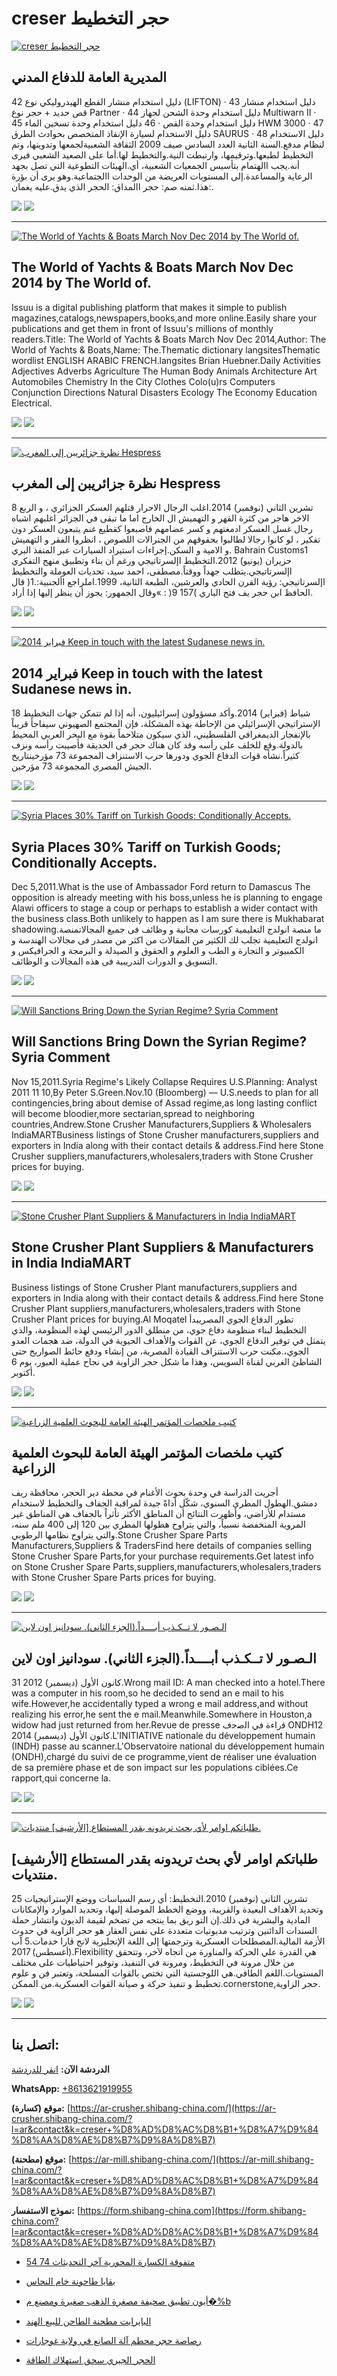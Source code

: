# creser حجر التخطيط

<a href="https://swt.shibang-china.com/?l=ar&img&k=creser+%D8%AD%D8%AC%D8%B1+%D8%A7%D9%84%D8%AA%D8%AE%D8%B7%D9%8A%D8%B7" target="_blank">![creser حجر التخطيط](http://static.shibang-china.com/all-800x300/1361.jpg)</a>

## المديرية العامة للدفاع المدني
42 دليل استخدام منشار القطع الهيدروليكي نوع (LIFTON) &middot; 43 دليل استخدام منشار قص حديد + حجر نوع Partner &middot; 44 دليل استخدام وحدة الشحن لجهاز Multiwarn II &middot; 45 دليل استخدام وحدة القص &middot; 46 دليل استخدام وحدة تسخين الماء HWM 3000 &middot; 47 دليل الاستخدام لسيارة الإنقاذ المتخصص بحوادث الطرق SAURUS &middot; 48 دليل الاستخدام لنظام مدفع.السنة الثانية العدد السادس صيف 2009 الثقافة الشعبيةلجمعها وتدوينها، وتم التخطيط لطبعها.وترقيمها، وارتبطت النية.والتخطيط لها.أما على الصعيد الشعبي فيرى أنه.يجب االهتمام بتأسيس الجمعيات الشعبية، أي.الهيئات التطوعية التي تصل بجهد الرعاية والمساعدة.إلى المستويات العريضة من الوحدات االجتماعية.وهو يرى أن بؤرة هذا.ثمنه صم: حجر االمداق: الحجر الذي يدق.عليه يغمان:.


<a href="https://whatsapp.shibangsoft.com/WhatsApp.php" target="_blank" title="WhatsApp">![](http://static.shibang-china.com/icon/whatsapp.png)</a> <a href="https://swt.shibang-china.com/?l=ar&icon&k=creser+%D8%AD%D8%AC%D8%B1+%D8%A7%D9%84%D8%AA%D8%AE%D8%B7%D9%8A%D8%B7" target="_blank">![](http://static.shibang-china.com/icon/chat-ar.png)</a>

---

<a href="https://swt.shibang-china.com/?l=ar&img&k=creser+%D8%AD%D8%AC%D8%B1+%D8%A7%D9%84%D8%AA%D8%AE%D8%B7%D9%8A%D8%B7" target="_blank">![The World of Yachts &amp; Boats March Nov Dec 2014 by The World of.](http://static.shibang-china.com/all-800x300/22.jpg)</a>

## The World of Yachts &amp; Boats March Nov Dec 2014 by The World of.
Issuu is a digital publishing platform that makes it simple to publish magazines,catalogs,newspapers,books,and more online.Easily share your publications and get them in front of Issuu&#39;s millions of monthly readers.Title: The World of Yachts &amp; Boats March Nov Dec 2014,Author: The World of Yachts &amp; Boats,Name: The.Thematic dictionary langsitesThematic wordlist ENGLISH ARABIC FRENCH.langsites Brian Huebner.Daily Activities Adjectives Adverbs Agriculture The Human Body Animals Architecture Art Automobiles Chemistry In the City Clothes Colo(u)rs Computers Conjunction Directions Natural Disasters Ecology The Economy Education Electrical.


<a href="https://whatsapp.shibangsoft.com/WhatsApp.php" target="_blank" title="WhatsApp">![](http://static.shibang-china.com/icon/whatsapp.png)</a> <a href="https://swt.shibang-china.com/?l=ar&icon&k=creser+%D8%AD%D8%AC%D8%B1+%D8%A7%D9%84%D8%AA%D8%AE%D8%B7%D9%8A%D8%B7" target="_blank">![](http://static.shibang-china.com/icon/chat-ar.png)</a>

---

<a href="https://swt.shibang-china.com/?l=ar&img&k=creser+%D8%AD%D8%AC%D8%B1+%D8%A7%D9%84%D8%AA%D8%AE%D8%B7%D9%8A%D8%B7" target="_blank">![نظرة جزائريبن إلى المغرب Hespress](http://static.shibang-china.com/all-800x300/156.jpg)</a>

## نظرة جزائريبن إلى المغرب Hespress
8 تشرين الثاني (نوفمبر) 2014.اغلب الرجال الاحرار قتلهم العسكر الجزائري ، و الربع الاخر هاجر من كثرة القهر و التهميش ال الخارج اما ما تبقى في الجزائر اغلبهم اشباه رجال غسل العسكر ادمغتهم و كسر عضامهم فاصبعوا كقطيع غنم يتبعون العسكر دون تفكير ، لو كانوا رجالا لطالبوا بحقوقهم من الجنرالات اللصوص ، انظروا الفقر و التهميش و الامية و السكن.إجراءات استيراد السيارات عبر المنفذ البري. Bahrain Customs1 حزيران (يونيو) 2012.التخطيط اإلسرتاتيجي ورغم أن بناء وتطبيق منهج التفكري اإلسرتاتيجي.يتطلب جهداً ووقتاً.مصطفى، احمد سيد، تحديات العوملة والتخطيط اإلسرتاتيجي: رؤية القرن الحادي والعرشين، الطبعة الثانية، 1999.املراجع األجنبية:.1( قال الحافظ ابن حجر يف فتح الباري )157 9( : »وقال الجمهور: يجوز أن ينظر إليها إذا أراد.


<a href="https://whatsapp.shibangsoft.com/WhatsApp.php" target="_blank" title="WhatsApp">![](http://static.shibang-china.com/icon/whatsapp.png)</a> <a href="https://swt.shibang-china.com/?l=ar&icon&k=creser+%D8%AD%D8%AC%D8%B1+%D8%A7%D9%84%D8%AA%D8%AE%D8%B7%D9%8A%D8%B7" target="_blank">![](http://static.shibang-china.com/icon/chat-ar.png)</a>

---

<a href="https://swt.shibang-china.com/?l=ar&img&k=creser+%D8%AD%D8%AC%D8%B1+%D8%A7%D9%84%D8%AA%D8%AE%D8%B7%D9%8A%D8%B7" target="_blank">![فبراير 2014 Keep in touch with the latest Sudanese news in.](http://static.shibang-china.com/all-800x300/769.jpg)</a>

## فبراير 2014 Keep in touch with the latest Sudanese news in.
18 شباط (فبراير) 2014.وأكد مسؤولون إسرائيليون، أنه إذا لم تتمكن جهات التخطيط الإستراتيجي الإسرائيلي من الإحاطة بهذه المشكلة، فإن المجتمع الصهيوني سيفاجأ قريباً بالإنفجار الديمغرافي الفلسطيني، الذي سيكون متلاحماً بقوة مع البحر العربي المحيط بالدولة.وقع للخلف على رأسه وقد كان هناك حجر فى الحديقة فأصيبت رأسه ونزف كثيراً.نشأه قوات الدفاع الجوي ودورها حرب الاستنزاف المجموعة 73 مؤرخينتاريخ الجيش المصري المجموعة 73 مؤرخين.


<a href="https://whatsapp.shibangsoft.com/WhatsApp.php" target="_blank" title="WhatsApp">![](http://static.shibang-china.com/icon/whatsapp.png)</a> <a href="https://swt.shibang-china.com/?l=ar&icon&k=creser+%D8%AD%D8%AC%D8%B1+%D8%A7%D9%84%D8%AA%D8%AE%D8%B7%D9%8A%D8%B7" target="_blank">![](http://static.shibang-china.com/icon/chat-ar.png)</a>

---

<a href="https://swt.shibang-china.com/?l=ar&img&k=creser+%D8%AD%D8%AC%D8%B1+%D8%A7%D9%84%D8%AA%D8%AE%D8%B7%D9%8A%D8%B7" target="_blank">![Syria Places 30% Tariff on Turkish Goods; Conditionally Accepts.](http://static.shibang-china.com/all-800x300/130.jpg)</a>

## Syria Places 30% Tariff on Turkish Goods; Conditionally Accepts.
Dec 5,2011.What is the use of Ambassador Ford return to Damascus The opposition is already meeting with his boss,unless he is planning to engage Alawi officers to stage a coup or perhaps to establish a wider contact with the business class.Both unlikely to happen as I am sure there is Mukhabarat shadowing.ما منصة انولدج التعليمية كورسات مجانية و وظائف فى جميع المجالاتمنصة انولدج التعليمية تجلب لك الكثير من المقالات من اكثر من مصدر فى مجالات الهندسة و الكمبيوتر و التجارة و الطب و العلوم و الحقوق و الصيدلة و البرمجة و الجرافيكس و التسويق و الدورات التدريبية فى هذه المجالات و الوظائف.


<a href="https://whatsapp.shibangsoft.com/WhatsApp.php" target="_blank" title="WhatsApp">![](http://static.shibang-china.com/icon/whatsapp.png)</a> <a href="https://swt.shibang-china.com/?l=ar&icon&k=creser+%D8%AD%D8%AC%D8%B1+%D8%A7%D9%84%D8%AA%D8%AE%D8%B7%D9%8A%D8%B7" target="_blank">![](http://static.shibang-china.com/icon/chat-ar.png)</a>

---

<a href="https://swt.shibang-china.com/?l=ar&img&k=creser+%D8%AD%D8%AC%D8%B1+%D8%A7%D9%84%D8%AA%D8%AE%D8%B7%D9%8A%D8%B7" target="_blank">![Will Sanctions Bring Down the Syrian Regime? Syria Comment](http://static.shibang-china.com/all-800x300/681.jpg)</a>

## Will Sanctions Bring Down the Syrian Regime? Syria Comment
Nov 15,2011.Syria Regime&#39;s Likely Collapse Requires U.S.Planning: Analyst 2011 11 10,By Peter S.Green.Nov.10 (Bloomberg) — U.S.needs to plan for all contingencies,bring about demise of Assad regime,as long lasting conflict will become bloodier,more sectarian,spread to neighboring countries,Andrew.Stone Crusher Manufacturers,Suppliers &amp; Wholesalers IndiaMARTBusiness listings of Stone Crusher manufacturers,suppliers and exporters in India along with their contact details &amp; address.Find here Stone Crusher suppliers,manufacturers,wholesalers,traders with Stone Crusher prices for buying.


<a href="https://whatsapp.shibangsoft.com/WhatsApp.php" target="_blank" title="WhatsApp">![](http://static.shibang-china.com/icon/whatsapp.png)</a> <a href="https://swt.shibang-china.com/?l=ar&icon&k=creser+%D8%AD%D8%AC%D8%B1+%D8%A7%D9%84%D8%AA%D8%AE%D8%B7%D9%8A%D8%B7" target="_blank">![](http://static.shibang-china.com/icon/chat-ar.png)</a>

---

<a href="https://swt.shibang-china.com/?l=ar&img&k=creser+%D8%AD%D8%AC%D8%B1+%D8%A7%D9%84%D8%AA%D8%AE%D8%B7%D9%8A%D8%B7" target="_blank">![Stone Crusher Plant Suppliers &amp; Manufacturers in India IndiaMART](http://static.shibang-china.com/all-800x300/763.jpg)</a>

## Stone Crusher Plant Suppliers &amp; Manufacturers in India IndiaMART
Business listings of Stone Crusher Plant manufacturers,suppliers and exporters in India along with their contact details &amp; address.Find here Stone Crusher Plant suppliers,manufacturers,wholesalers,traders with Stone Crusher Plant prices for buying.Al Moqatel تطور الدفاع الجوي المصريبدأ التخطيط لبناء منظومة دفاع جوي، من منطلق الدور الرئيسي لهذه المنظومة، والذي يتمثل في توفير الدفاع الجوي، عن القوات والأهداف الحيوية في الدولة، ضد هجمات العدو الجوي،.مكنت حرب الاستنزاف القيادة المصرية، من إنشاء ودفع حائط الصواريخ حتى الشاطئ الغربي لقناة السويس، وهذا ما شكل حجر الزاوية في نجاح عملية العبور، يوم 6 أكتوبر.


<a href="https://whatsapp.shibangsoft.com/WhatsApp.php" target="_blank" title="WhatsApp">![](http://static.shibang-china.com/icon/whatsapp.png)</a> <a href="https://swt.shibang-china.com/?l=ar&icon&k=creser+%D8%AD%D8%AC%D8%B1+%D8%A7%D9%84%D8%AA%D8%AE%D8%B7%D9%8A%D8%B7" target="_blank">![](http://static.shibang-china.com/icon/chat-ar.png)</a>

---

<a href="https://swt.shibang-china.com/?l=ar&img&k=creser+%D8%AD%D8%AC%D8%B1+%D8%A7%D9%84%D8%AA%D8%AE%D8%B7%D9%8A%D8%B7" target="_blank">![كتيب ملخصات المؤتمر الهيئة العامة للبحوث العلمية الزراعية](http://static.shibang-china.com/all-800x300/696.jpg)</a>

## كتيب ملخصات المؤتمر الهيئة العامة للبحوث العلمية الزراعية
أجريت الدراسة في وحدة بحوث الأغنام في محطة دير الحجر، محافظة ريف دمشق.الهطول المطري السنوي، شكّل أداةً جيدة لمراقبة الجفاف والتخطيط لاستخدام مستدام للأراضي، وأظهرت النتائج أن المناطق الأكثر تأثراً بالجفاف هي المناطق غير المروية المنخفضة نسبياً، والتي يتراوح هطولها المطري بين 120 إلى 400 ملم سنه، والتي يتراوح نظامها الرطوبي.Stone Crusher Spare Parts Manufacturers,Suppliers &amp; TradersFind here details of companies selling Stone Crusher Spare Parts,for your purchase requirements.Get latest info on Stone Crusher Spare Parts,suppliers,manufacturers,wholesalers,traders with Stone Crusher Spare Parts prices for buying.


<a href="https://whatsapp.shibangsoft.com/WhatsApp.php" target="_blank" title="WhatsApp">![](http://static.shibang-china.com/icon/whatsapp.png)</a> <a href="https://swt.shibang-china.com/?l=ar&icon&k=creser+%D8%AD%D8%AC%D8%B1+%D8%A7%D9%84%D8%AA%D8%AE%D8%B7%D9%8A%D8%B7" target="_blank">![](http://static.shibang-china.com/icon/chat-ar.png)</a>

---

<a href="https://swt.shibang-china.com/?l=ar&img&k=creser+%D8%AD%D8%AC%D8%B1+%D8%A7%D9%84%D8%AA%D8%AE%D8%B7%D9%8A%D8%B7" target="_blank">![الـصـور لا تــكـذب أبــــداً.(الجزء الثاني). سودانيز اون لاين](http://static.shibang-china.com/all-800x300/236.jpg)</a>

## الـصـور لا تــكـذب أبــــداً.(الجزء الثاني). سودانيز اون لاين
31 كانون الأول (ديسمبر) 2012.Wrong mail ID: A man checked into a hotel.There was a computer in his room,so he decided to send an e mail to his wife.However,he accidentally typed a wrong e mail address,and without realizing his error,he sent the e mail.Meanwhile.Somewhere in Houston,a widow had just returned from her.Revue de presse ﻗراءة ﻓﻲ اﻟﺻﺣف ONDH12 كانون الأول (ديسمبر) 2014.L&#39;INITIATIVE nationale du développement humain (INDH) passe au scanner.L&#39;Observatoire national du développement humain (ONDH),chargé du suivi de ce programme,vient de réaliser une évaluation de sa première phase et de son impact sur les populations ciblées.Ce rapport,qui concerne la.


<a href="https://whatsapp.shibangsoft.com/WhatsApp.php" target="_blank" title="WhatsApp">![](http://static.shibang-china.com/icon/whatsapp.png)</a> <a href="https://swt.shibang-china.com/?l=ar&icon&k=creser+%D8%AD%D8%AC%D8%B1+%D8%A7%D9%84%D8%AA%D8%AE%D8%B7%D9%8A%D8%B7" target="_blank">![](http://static.shibang-china.com/icon/chat-ar.png)</a>

---

<a href="https://swt.shibang-china.com/?l=ar&img&k=creser+%D8%AD%D8%AC%D8%B1+%D8%A7%D9%84%D8%AA%D8%AE%D8%B7%D9%8A%D8%B7" target="_blank">![طلباتكم اوامر لأي بحث تريدونه بقدر المستطاع [الأرشيف] منتديات.](http://static.shibang-china.com/all-800x300/445.jpg)</a>

## طلباتكم اوامر لأي بحث تريدونه بقدر المستطاع [الأرشيف] منتديات.
25 تشرين الثاني (نوفمبر) 2010.التخطيط: أي رسم السياسات ووضع الإستراتيجيات وتحديد الأهداف البعيدة والقريبة، ووضع الخطط الموصلة إليها، وتحديد الموارد والإمكانات المادية والبشرية في ذلك.إن التو ريق بما ينتجه من تضخم لقيمة الديون وانتشار حملة السندات الدائنين وترتيب مديونيات متعددة على نفس العقار هو حجر الزاوية في حدوث الأزمة المالية.المصطلحات العسكرية وترجمتها إلى اللغة الإنجليزية لانج ڤارا خدمات.5 آب (أغسطس) 2017.Flexibility هي القدرة علي الحركة والمناورة من اتجاه لآخر، وتتحقق من خلال مرونة في التخطيط، ومرونة في التنفيذ، وتوفير احتياطيات على مختلف المستويات.اللغم الطافي.هي اللوجستية التي تختص بالقوات المسلحة، وتعتبر فن و علوم تخطيط و تنفيذ حركة و صيانة القوات العسكرية.من الممكن.cornerstone,حجر الزاوية.


<a href="https://whatsapp.shibangsoft.com/WhatsApp.php" target="_blank" title="WhatsApp">![](http://static.shibang-china.com/icon/whatsapp.png)</a> <a href="https://swt.shibang-china.com/?l=ar&icon&k=creser+%D8%AD%D8%AC%D8%B1+%D8%A7%D9%84%D8%AA%D8%AE%D8%B7%D9%8A%D8%B7" target="_blank">![](http://static.shibang-china.com/icon/chat-ar.png)</a>

---
## اتصل بنا:

**الدردشة الآن:** [انقر للدردشة](https://swt.shibang-china.com?l=ar&contact&k=creser+%D8%AD%D8%AC%D8%B1+%D8%A7%D9%84%D8%AA%D8%AE%D8%B7%D9%8A%D8%B7)

**WhatsApp:**  [+8613621919955](https://whatsapp.shibangsoft.com/WhatsApp.php)

**موقع (كسارة):** [https://ar-crusher.shibang-china.com/](https://ar-crusher.shibang-china.com/?l=ar&contact&k=creser+%D8%AD%D8%AC%D8%B1+%D8%A7%D9%84%D8%AA%D8%AE%D8%B7%D9%8A%D8%B7)

**موقع (مطحنة):** [https://ar-mill.shibang-china.com/](https://ar-mill.shibang-china.com/?l=ar&contact&k=creser+%D8%AD%D8%AC%D8%B1+%D8%A7%D9%84%D8%AA%D8%AE%D8%B7%D9%8A%D8%B7)

**نموذج الاستفسار:** [https://form.shibang-china.com](https://form.shibang-china.com?l=ar&contact&k=creser+%D8%AD%D8%AC%D8%B1+%D8%A7%D9%84%D8%AA%D8%AE%D8%B7%D9%8A%D8%B7)

* [54 74 متفوقة الكسارة المحورية آخر التحديثات](../26/54%2074%20%D9%85%D8%AA%D9%81%D9%88%D9%82%D8%A9%20%D8%A7%D9%84%D9%83%D8%B3%D8%A7%D8%B1%D8%A9%20%D8%A7%D9%84%D9%85%D8%AD%D9%88%D8%B1%D9%8A%D8%A9%20%D8%A2%D8%AE%D8%B1%20%D8%A7%D9%84%D8%AA%D8%AD%D8%AF%D9%8A%D8%AB%D8%A7%D8%AA.md)

* [بقايا طاحونة خام النحاس](../26/%D8%A8%D9%82%D8%A7%D9%8A%D8%A7%20%D8%B7%D8%A7%D8%AD%D9%88%D9%86%D8%A9%20%D8%AE%D8%A7%D9%85%20%D8%A7%D9%84%D9%86%D8%AD%D8%A7%D8%B3.md)

* [أيون تطبيق صحيفة مصغرة الذهب صغيرة ومصنع م�%b](../27/%D8%A3%D9%8A%D9%88%D9%86%20%D8%AA%D8%B7%D8%A8%D9%8A%D9%82%20%D8%B5%D8%AD%D9%8A%D9%81%D8%A9%20%D9%85%D8%B5%D8%BA%D8%B1%D8%A9%20%D8%A7%D9%84%D8%B0%D9%87%D8%A8%20%D8%B5%D8%BA%D9%8A%D8%B1%D8%A9%20%D9%88%D9%85%D8%B5%D9%86%D8%B9%20%D9%85%EF%BF%BD%25b.md)

* [البايرايت مطحنة الطاحن للبيع الهند](../28/%D8%A7%D9%84%D8%A8%D8%A7%D9%8A%D8%B1%D8%A7%D9%8A%D8%AA%20%D9%85%D8%B7%D8%AD%D9%86%D8%A9%20%D8%A7%D9%84%D8%B7%D8%A7%D8%AD%D9%86%20%D9%84%D9%84%D8%A8%D9%8A%D8%B9%20%D8%A7%D9%84%D9%87%D9%86%D8%AF.md)

* [رصاصة حجر محطم آلة الصانع في ولاية غوجارات](../29/%D8%B1%D8%B5%D8%A7%D8%B5%D8%A9%20%D8%AD%D8%AC%D8%B1%20%D9%85%D8%AD%D8%B7%D9%85%20%D8%A2%D9%84%D8%A9%20%D8%A7%D9%84%D8%B5%D8%A7%D9%86%D8%B9%20%D9%81%D9%8A%20%D9%88%D9%84%D8%A7%D9%8A%D8%A9%20%D8%BA%D9%88%D8%AC%D8%A7%D8%B1%D8%A7%D8%AA.md)

* [الحجر الجيري سحق استهلاك الطاقة](../28/%D8%A7%D9%84%D8%AD%D8%AC%D8%B1%20%D8%A7%D9%84%D8%AC%D9%8A%D8%B1%D9%8A%20%D8%B3%D8%AD%D9%82%20%D8%A7%D8%B3%D8%AA%D9%87%D9%84%D8%A7%D9%83%20%D8%A7%D9%84%D8%B7%D8%A7%D9%82%D8%A9.md)